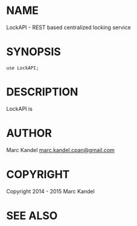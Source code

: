 # NAME

LockAPI - REST based centralized locking service

# SYNOPSIS

    use LockAPI;

# DESCRIPTION

LockAPI is

# AUTHOR

Marc Kandel <marc.kandel.cpan@gmail.com>

# COPYRIGHT

Copyright 2014 - 2015 Marc Kandel

# SEE ALSO
